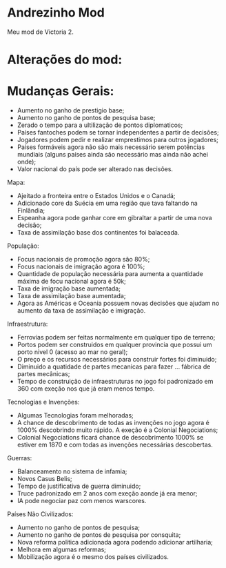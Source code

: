# Andrezinho Mod

Meu mod de Victoria 2.

# Alterações do mod:

# Mudanças Gerais:

* Aumento no ganho de prestigio base;
* Aumento no ganho de pontos de pesquisa base;
* Zerado o tempo para a ultilização de pontos diplomaticos;
* Países fantoches podem se tornar independentes a partir de decisões;
* Jogadores podem pedir e realizar emprestimos para outros jogadores;
* Países formáveis agora não são mais necessário serem potências mundiais (alguns países ainda são necessário mas ainda não achei onde);
* Valor nacional do país pode ser alterado nas decisões.

Mapa:

* Ajeitado a fronteira entre o Estados Unidos e o Canadá;
* Adicionado core da Suécia em uma região que tava faltando na Finlândia;
* Espeanha agora pode ganhar core em gibraltar a partir de uma nova decisão;
* Taxa de assimilação base dos continentes foi balaceada.


População:

* Focus nacionais de promoção agora são 80%;
* Focus nacionais de imigração agora é 100%;
* Quantidade de população necessária para aumenta a quantidade máxima de focu nacional agora é 50k;
* Taxa de imigração base aumentada;
* Taxa de assimilação base aumentada;
* Agora as Américas e Oceania possuem novas decisões que ajudam no aumento da taxa de assimilação e imigração.

Infraestrutura:

* Ferrovias podem ser feitas normalmente em qualquer tipo de terreno;
* Portos podem ser construidos em qualquer provincia que possui um porto nivel 0 (acesso ao mar no geral);
* O preço e os recursos necessários para construir fortes foi diminuido;
* Diminuido a quatidade de partes mecanicas para fazer ... fábrica de partes mecânicas;
* Tempo de construição de infraestruturas no jogo foi padronizado em 360 com exeção nos que já eram menos tempo.

Tecnologias e Invenções:

* Algumas Tecnologias foram melhoradas;
* A chance de descobrimento de todas as invenções no jogo agora é 1000% descobrindo muito rápido. A exeção é a Colonial Negociations;
* Colonial Negociations ficará chance de descobrimento 1000% se estiver em 1870 e com todas as invenções necessárias descobertas.

Guerras:

* Balanceamento no sistema de infamia;
* Novos Casus Belis;
* Tempo de justificativa de guerra diminuido;
* Truce padronizado em 2 anos com exeção aonde já era menor;
* IA pode negociar paz com menos warscores.

Países Não Civilizados:

* Aumento no ganho de pontos de pesquisa;
* Aumento no ganho de pontos de pesquisa por consquita;
* Nova reforma política adicionada agora podendo adicionar artilharia;
* Melhora em algumas reformas;
* Mobilização agora é o mesmo dos países civilizados.
